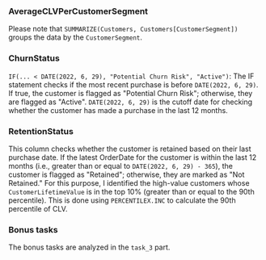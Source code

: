 ### AverageCLVPerCustomerSegment
Please note that `SUMMARIZE(Customers, Customers[CustomerSegment])` groups the data by the `CustomerSegment`.

### ChurnStatus
`IF(... < DATE(2022, 6, 29), "Potential Churn Risk", "Active")`: The IF statement checks if the most recent purchase is before `DATE(2022, 6, 29)`. 
If true, the customer is flagged as "Potential Churn Risk"; otherwise, they are flagged as "Active". `DATE(2022, 6, 29)` is the cutoff date for checking whether the customer has made a purchase in the last 12 months.

### RetentionStatus
This column checks whether the customer is retained based on their last purchase date. If the latest OrderDate
for the customer is within the last 12 months
(i.e., greater than or equal to `DATE(2022, 6, 29) - 365`), the customer is flagged as "Retained"; otherwise, they are marked as "Not Retained."
For this purpose, I identified the high-value customers whose `CustomerLifetimeValue` is in the top 10% (greater than or equal to the 90th percentile).
This is done using `PERCENTILEX.INC` to calculate the 90th percentile of CLV.

### Bonus tasks
The bonus tasks are analyzed in the `task_3` part.
